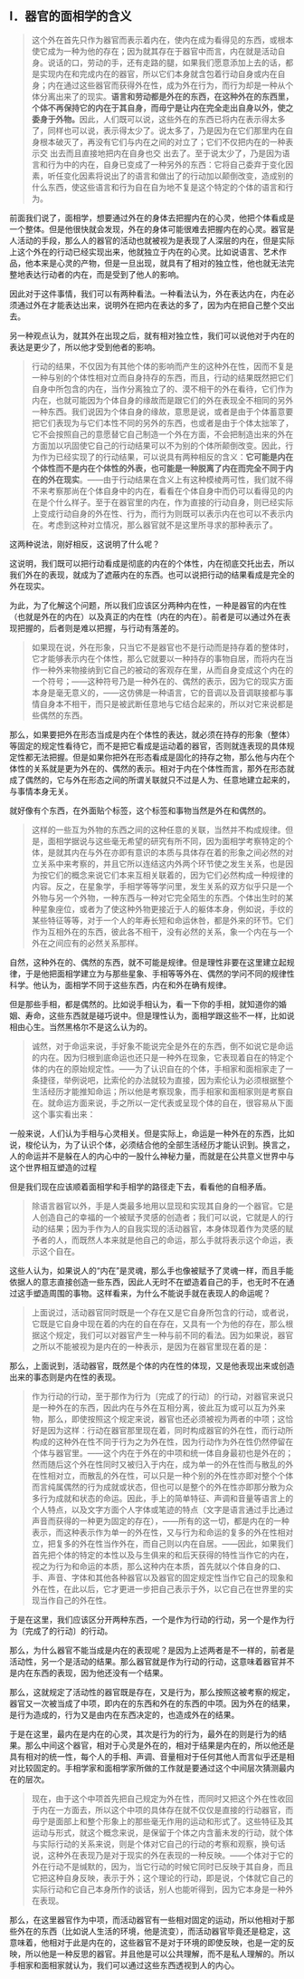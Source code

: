 <h2>Ⅰ．器官的面相学的含义</h2><blockquote data-pid="26Belarc">这个外在首先只作为器官而表示着内在，使内在成为看得见的东西，或根本使它成为一种为他的存在；因为就其存在于器官中而言，内在就是活动自身。说话的口，劳动的手，还有走路的腿，如果我们愿意添加上去的话，都是实现内在和完成内在的器官，所以它们本身就含包着行动自身或内在自身；内在通过这些器官而获得外在性，成为外在行为，而行为却是一种从个体分离出来了的现实。<b>语言和劳动都是外在的东西，在这种外在的东西里，个体不再保持它的内在于其自身，而毋宁是让内在完全走出自身以外，使之委身于外物。</b>因此，人们既可以说，这些外在的东西已将内在表示得太多了，同样也可以说，表示得太少了。说太多了，乃是因为在它们那里内在自身根本破灭了，再没有它们与内在之间的对立了；它们不仅把内在的一种表示交 出去而且直接地把内在自身也交 出去了。至于说太少了，乃是因为语言和行为中的内在，自身已变成了一种另外的东西：它将自己委弃于变化因素，听任变化因素将说出了的语言和做出了的行动加以颠倒改变，造成别的什么东西，使这些语言和行为自在自为地不复是这个特定的个体的语言和行为。</blockquote><p data-pid="g6Q5dul8">前面我们说了，面相学，想要通过外在的身体去把握内在的心灵，他把个体看成是一个整体。但是他很快就会发现，外在的身体可能很难去把握内在的心灵。器官是人活动的手段，那么人的器官的活动也就被视为是表现了人深层的内在，但是实际上这个外在的行动已经实现出来，他就独立于内在的心灵。比如说语言、艺术作品，他本来是心灵的产物，但是一旦出现，就具有了相对的独立性，他也就无法完整地表达行动者的内在，而是受到了他人的影响。</p><p data-pid="LZqV4cka">因此对于这件事情，我们可以有两种看法。一种看法认为，外在表达内在，内在必须通过外在才能表达出来，说明外在把内在表达的多了，因为内在把自己整个交出去。</p><p data-pid="Izg-xr79">另一种观点认为，就其外在出现之后，就有相对独立性，我们可以说他对于内在的表达是更少了，所以他才受到他者的影响。</p><blockquote data-pid="WC5hSf0H">行动的结果，不仅因为有其他个体的影响而产生的这种外在性，因而不复是一种与别的个体性相对立而自身持存的东西，而且，行动的结果既然把它们自身中所包含的内在，当作分离独立了的、漠不相干的外在看待，它们作为内在，也就可能因为个体自身的缘故而是跟它们的外在表现全不相同的另外一种东西。我们说因为个体自身的缘故，意思是说，或者是由于个体蓄意要把它们表现为与它们本性不同的另外的东西，也或者是由于个体太拙笨了，它不会按照自己的意愿替它自己制造一个外在方面，不会把制造出来的外在方面加以巩固使它自己的行动结果可以不为别的个体所颠倒改变。因此，行为作为已经实现了的行动结果，可以说具有两种相反的含义：<b>它可能是内在个体性而不是内在个体性的外表，也可能是一种脱离了内在而完全不同于内在的外在现实</b>。——由于行动结果在含义上有这种模棱两可性，我们就不得不来考察那尚在个体自身中的内在，看看在个体自身中而仍可以看得见的内在是个什么样子。至于在器官里的内在，作为直接的行动自身，则已经实际上变成行动自身的外在性、行为，而行为则既可以表示内在也可以不表示内在。考虑到这种对立情况，那么器官就不是这里所寻求的那种表示了。</blockquote><p data-pid="QDZ8cLDM">这两种说法，刚好相反，这说明了什么呢？</p><p data-pid="DDsz7Fx-">这说明，我们既可以把行动看成是彻底的内在的个体性，内在彻底交托出去，所以我们外在的表现，就成为了遮蔽内在的东西。也可以说把行动的结果看成是完全的外在现实。</p><p data-pid="PYbRtqzV">为此，为了化解这个问题，所以我们应该区分两种内在性，一种是器官的内在性（也就是外在的内在）以及真正的内在性（内在的内在）。前者是可以通过外在表现把握的，后者则是难以把握，与行动有落差的。</p><blockquote data-pid="wydLSD38">如果现在说，外在形象，只当它不是器官也不是行动而是持存着的整体时，它才能够表示内在个体性，那么它就要以一种持存的事物自居，而将内在当作一种外来物接纳到它自己的被动的客观存在里，从而自身变成这个内在的一个符号；——这种符号乃是一种外在的、偶然的表示，因为它的现实方面本身是毫无意义的，——这仿佛是一种语言，它的音调以及音调联接都与事情自身本不相干，而只是被武断任意地与它结合起来的，所以对它来说都是些偶然的东西。</blockquote><p data-pid="ocx-sMhO">那么，如果要把外在形态当成是内在个体性的表达，就必须在持存的形象（整体）等固定的规定性看待它，而不是把它看成是运动着的器官，否则就连表现的具体规定性都无法把握。但是如果你把外在形态看成是固化的持存之物，那么他与内在个体性的关系就是更为外在的、偶然的表示。相对于内在个体性而言，那外在形态就成了偶然的，它与外在形态之间的所谓关联就只不过是人为、任意地建立起来的，与事情本身无关。</p><p data-pid="3eM1u0qy">就好像有个东西，在外面贴个标签，这个标签和事物当然是外在和偶然的。</p><blockquote data-pid="zXmS5wto">这样的一些互为外物的东西之间的这种任意的关联，当然并不构成规律。但是，面相学据说与这些毫无希望的研究有所不同，因为面相学考察特定的个体，是就其内在与外在亦即有意识的本质与具体存在着的形象之间必然的对立关系中来考察的，并且它所以连结这内外两个环节使之发生关系，也是因为按它们的概念来说它们本来互相关联着的，因为它们必然构成一种规律的内容。反之，在星象学，手相学等等学问里，发生关系的双方似乎只是一个外物与另一个外物，一种东西与一种对它完全陌生的东西。个体出生时的某种星象座位，或者为了使这种外物更接近于人的躯体本身，例如说，手纹的某些特征等等，对于一个人的年寿长短和命运休咎，都是外来的环节。它们作为互相外在的东西，彼此各不相干，没有必然的关系，象一个内在与一个外在之间应有的必然关系那样。</blockquote><p data-pid="LjqdMmxx">自然，这种外在的、偶然的东西，就不可能是规律。但是理性非要在这里建立起规律，于是他把面相学建立为与那些星象、手相等等外在、偶然的学问不同的规律性科学。他认为，面相学不同于这些东西，内在和外在确有规律。</p><p data-pid="ZnqDwR3i">但是那些手相，都是偶然的。比如说手相认为，看一下你的手相，就知道你的婚姻、寿命，这些东西就是碰巧说中。但是理性认为，面相学跟这些不一样，比如说相由心生。当然黑格尔不是这么认为的。</p><blockquote data-pid="HbSoScPO">诚然，对于命运来说，手好象不能说完全是外在的东西，倒不如说它是命运的内在。因为归根到底命运也还只是一种外在现象，它表现着自在的特定个体的内在的原始规定性。——为了认识自在的个体，手相家和面相家走了一条捷径，举例说吧，比索伦的办法就较为直接，因为索伦认为必须根据整个生活经历才能推知命运；所以他是考察现象，而手相家和面相家则是考察自在。就命运方面来说，手之所以一定代表或呈现个体的自在，很容易从下面这个事实看出来：</blockquote><p data-pid="axGGZ6C8">一般来说，人们认为手相与心灵相关。但是实际上，命运是一种外在的东西，比如说，梭伦认为，为了认识个体，必须结合他的全部生活经历才能认识到。换言之，人的命运并不是躲在人的内心中的一股什么神秘力量，而就是在公共意义世界中与这个世界相互塑造的过程</p><p data-pid="qjuOkm2d">但是我们现在应该顺着面相学和手相学的路径走下去，看看他的自相矛盾。</p><blockquote data-pid="oRPqiAeY">除语言器官以外，手是人类最多地用以显现和实现其自身的一个器官。它是人创造自己的幸福的一个被赋予灵感的创造者；我们可以说，它就是人的行动的结果；因为手作为人的自我实现的活动器官，本身体现着作为灵感的赋予者的人，而既然人本来就是他自己的命运，那么手就将表示这个命运，表示这个自在。</blockquote><p data-pid="r6toVpy5">这些人认为，如果说人的“内在”是灵魂，那么手也像被赋予了灵魂一样，而且手能依据人的意志直接创造一些东西，因此人无时不在塑造着自己的手，也无时不在通过这手塑造周围的事物。这样看来，为什么不能说手就在表现人的命运呢？</p><blockquote data-pid="2gqMk_2-">上面说过，活动器官同时既是一个存在又是它自身所包含的行动，或者说，它既是它自身中现在着的内在的自在存在，又具有一个为他的存在，那么根据这个规定，我们可以对器官产生一种与前不同的看法。因为如果说，器官之所以不能被视为是内在的一种表示，是因为在器官里现在着的是：</blockquote><p data-pid="NdamKrdI">那么，上面说到，活动器官，既然是个体的内在性的体现，又是他表现出来或创造出来的事态则是内在性的表现。</p><blockquote data-pid="in0Y-Q3U">作为行动的行动，至于那作为行为〔完成了的行动〕的行动，对器官来说只是一种外在的东西，因此内在与外在互相分离，彼此互为或可以互为外来物，那么，即使按照这个规定来说，器官也还必须被视为两者的中项；这恰好是因为这样：行动在器官那里现在着，同时构成器官的外在性，而行动所构成的这种外在性不同于行为之为外在性，因为行动作为外在性仍然停留在个体与器官里。——这个内在于外在的中项和统一体自身最初也是外在的；然而随后这个外在性同时又被归入于内在，成为单一的外在性而与散乱的外在性相对立，而散乱的外在性，可以只是一种个别的外在性亦即对整个个体而言纯属偶然的行为成就或状态，但也可以是整个的外在性亦即那分散为众多行为成就和状态的命运。因此，手上的简单特征、声调和音量等语言上的个人特点，以及文字方面个人字体或笔迹的特点（文字是语言通过手比通过声音而获得的一种更为固定的存在），——所有的这一切，都是内在的一种表示，而这种表示作为单一的外在性，又与行为和命运的复多的外在性相对立，把复多的外在性当作外在，而自己则以内在自居。——因此，如果我们首先把个体的特定的本性以及与生俱来的和后天获得的特性当作它的内在，视之为行为和命运的本质，那么这种内在本质，首先就以个体自身的口、手、声音、字体和其他各种器官以及器官的固定规定性当作它自己的现象和外在性，在此以后，它才更进一步把自己表示于外，以它自己在世界里的实现当作自己的外在性。</blockquote><p data-pid="4wojdwJ3">于是在这里，我们应该区分开两种东西，一个是作为行动的行动，另一个是作为行为〔完成了的行动〕的行动。</p><p data-pid="KN-QTZD5">那么，为什么器官不能当成是内在的表现呢？是因为上述两者是不一样的，前者是活动性，另一个是活动的结果。那么器官就是作为行动的行动，这意味着器官并不是内在东西的表现，因为他还没有一个结果。</p><p data-pid="dMaB_08K">那么，这就规定了活动性的器官既是存在，又是行为，那么按照这被考察的规定，器官又一次被当成了中项，即内在的东西和外在的东西的中项。因为外在的结果，是行为造成的，行为又是由内在东西决定的，也造成外在的结果。</p><p data-pid="rzQbiYbI">于是在这里，最内在是内在的心灵，其次是行为的行为，最外在的则是行为的结果。那么中间这个器官，相对于心灵是外在的，相对于结果是内在的，所以他还是具有相对的统一性，每个人的手相、声调、音量相对于任何其他人而言似乎还是相对比较固定的。手相学家和面相学家所做的工作就是要通过这个中间层次猜测最内在的层次。</p><blockquote data-pid="-q921iMW">现在，由于这个中项首先把自己规定为外在性，而同时又把这个外在性收回于内在一方面去，所以这个中项的具体存在就不仅仅是直接的行动器官，而毋宁是面部上和整个形象上的那些毫无作用的运动和形式了。这些特征及其运动与形式，就这个概念来说，是保留于个体之内含蓄未发的行动，就个体与实际行动的关系来说，则是个体对它自己的行动的考察和观察，换句话说，这种外在表现乃是对于现实的外在表现的一种反映。——个体对于它的外在行动不是缄默的，因为，当它行动的时候它同时已反映于其自身，而且它把这种自身反映，表示于外；这个理论的行动，即是说，个体就它自己的实际行动和它自己本身所作的谈话，别人也能听得到，因为它本身是一种外在表现。</blockquote><p data-pid="NFqNFoaq">那么，在这里器官作为中项，而活动器官有一些相对固定的运动，所以他相对于那些外在的东西（比如说人生活的环境，他是流变），而活动器官毕竟还是稳定，这意味着，他相对于此是内在的，这些器官不是对于环境的即使反映，也是一定的反映，所以他是一种反思的器官。并且他是可以公共理解，而不是私人理解的。所以手相家和面相家就认为，我们可以通过这些东西透视到人的内心。</p><p></p><p></p>